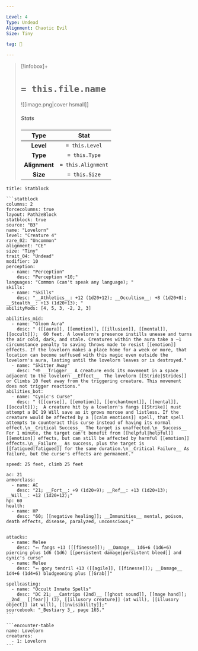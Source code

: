 ```yaml
---

Level: 4
Type: Undead
Alignment: Chaotic Evil
Size: Tiny

tag: 👹

---
```


> [!infobox]+
> #  `= this.file.name`
> ![[image.png|cover hsmall]]
> ##### Stats
> Type | Stat |
> :---:|:---:|
> **Level** | `= this.Level` |
> **Type** | `= this.Type` |
> **Alignment** | `= this.Alignment` |
> **Size** | `= this.Size` |



````ad-info
title: Statblock

```statblock
columns: 2
forcecolumns: true
layout: Path2eBlock
statblock: true
source: "B3"
name: "Lovelorn"
level: "Creature 4"
rare_02: "Uncommon"
alignment: "CE"
size: "Tiny"
trait_04: "Undead"
modifier: 10
perception:
  - name: "Perception"
    desc: "Perception +10;"
languages: "Common (can't speak any language); "
skills:
  - name: "Skills"
    desc: "__Athletics__: +12 (1d20+12); __Occultism__: +8 (1d20+8); __Stealth__: +13 (1d20+13); "
abilityMods: [4, 5, 3, -2, 2, 3]

abilities_mid:
  - name: "Gloom Aura"
    desc: " ([[aura]], [[emotion]], [[illusion]], [[mental]], [[occult]]);  60 feet. A lovelorn's presence instills unease and turns the air cold, dark, and stale. Creatures within the aura take a –1 circumstance penalty to saving throws made to resist [[emotion]] effects. If the lovelorn makes a place home for a week or more, that location can become suffused with this magic even outside the lovelorn's aura, lasting until the lovelorn leaves or is destroyed."
  - name: "Skitter Away"
    desc: "⬲ __Trigger__ A creature ends its movement in a space adjacent to the lovelorn __Effect__  The lovelorn [[Stride|Strides]] or Climbs 10 feet away from the triggering creature. This movement does not trigger reactions."
abilities_bot:
  - name: "Cynic's Curse"
    desc: " ([[curse]], [[emotion]], [[enchantment]], [[mental]], [[occult]]);  A creature hit by a lovelorn's fangs [[Strike]] must attempt a DC 19 Will save as it grows morose and listless. If the creature would be affected by a [[calm emotions]] spell, that spell attempts to counteract this curse instead of having its normal effect.\n__Critical Success__ The target is unaffected.\n__Success__ For 1 minute, the target can't benefit from [[helpful|helpful]] [[emotion]] effects, but can still be affected by harmful [[emotion]] effects.\n__Failure__ As success, plus the target is [[fatigued|fatigued]] for the same duration.\n__Critical Failure__ As failure, but the curse's effects are permanent."

speed: 25 feet, climb 25 feet

ac: 21
armorclass:
  - name: AC
    desc: "21; __Fort__: +9 (1d20+9); __Ref__: +13 (1d20+13); __Will__: +12 (1d20+12);"
hp: 60
health:
  - name: HP
    desc: "60; [[negative healing]]; __Immunities__ mental, poison, death effects, disease, paralyzed, unconscious;"


attacks:
  - name: Melee
    desc: "⬻ fangs +13 ([[finesse]]); __Damage__ 1d6+6 (1d6+6) piercing plus 1d6 (1d6) [[persistent damage|persistent bleed]] and cynic's curse"
  - name: Melee
    desc: "⬻ gory tendril +13 ([[agile]], [[finesse]]); __Damage__ 1d4+6 (1d4+6) bludgeoning plus [[Grab]]"

spellcasting:
  - name: "Occult Innate Spells"
    desc: "DC 21; __Cantrips (2nd)__ [[ghost sound]], [[mage hand]]; __2nd__ [[fear]] (3), [[illusory creature]] (at will), [[illusory object]] (at will), [[invisibility]];"
sourcebook: "_Bestiary 3_, page 165."
```

```encounter-table
name: Lovelorn
creatures:
  - 1: Lovelorn
```

````


